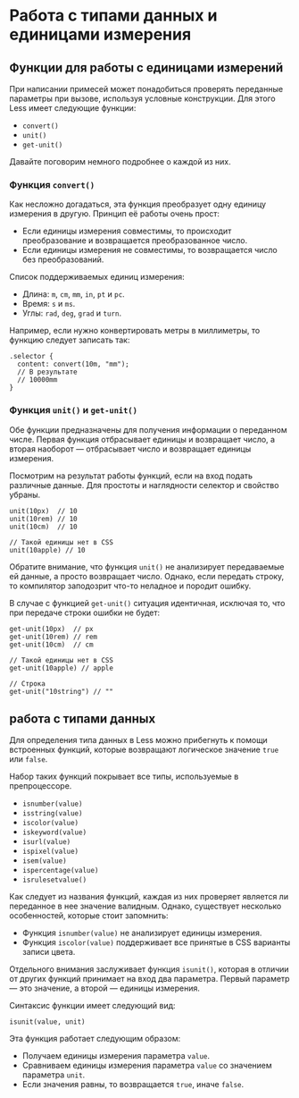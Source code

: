 # Работа с типами данных и единицами измерения

## Функции для работы с единицами измерений

При написании примесей может понадобиться проверять переданные параметры при вызове, используя условные конструкции. Для этого Less имеет следующие функции:

 * `convert()`
 * `unit()`
 * `get-unit()`

Давайте поговорим немного подробнее о каждой из них.



### Функция `convert()`

Как несложно догадаться, эта функция преобразует одну единицу измерения в другую. Принцип её работы очень прост:

 * Если единицы измерения совместимы, то происходит преобразование и возвращается преобразованное число.
 * Если единицы измерения не совместимы, то возвращается число без преобразований.

Список поддерживаемых единиц измерения:

 * Длина: `m`, `cm`, `mm`, `in`, `pt` и `pc`.
 * Время: `s` и `ms`.
 * Углы: `rad`, `deg`, `grad` и `turn`.

Например, если нужно конвертировать метры в миллиметры, то функцию следует записать так:

```less
.selector {
  content: convert(10m, "mm");
  // В результате
  // 10000mm
}
```



### Функция `unit()` и `get-unit()`

Обе функции предназначены для получения информации о переданном числе. Первая функция отбрасывает единицы и возвращает число, а вторая наоборот — отбрасывает число и возвращает единицы измерения.

Посмотрим на результат работы функций, если на вход подать различные данные. Для простоты и наглядности селектор и свойство убраны.

```less
unit(10px)  // 10
unit(10rem) // 10
unit(10cm)  // 10

// Такой единицы нет в CSS
unit(10apple) // 10
```

Обратите внимание, что функция `unit()` не анализирует передаваемые ей данные, а просто возвращает число. Однако, если передать строку, то компилятор заподозрит что-то неладное и породит ошибку.

В случае с функцией `get-unit()` ситуация идентичная, исключая то, что при передаче строки ошибки не будет:

```less
get-unit(10px)  // px
get-unit(10rem) // rem
get-unit(10cm)  // cm

// Такой единицы нет в CSS
get-unit(10apple) // apple

// Строка
get-unit("10string") // ""
```




## работа с типами данных

Для определения типа данных в Less можно прибегнуть к помощи встроенных функций, которые возвращают логическое значение `true` или `false`.

Набор таких функций покрывает все типы, используемые в препроцессоре. 

 * `isnumber(value)`
 * `isstring(value)`
 * `iscolor(value)`
 * `iskeyword(value)`
 * `isurl(value)`
 * `ispixel(value)`
 * `isem(value)`
 * `ispercentage(value)`
 * `isrulesetvalue()`

Как следует из названия функций, каждая из них проверяет является ли переданное в нее значение валидным. Однако, существует несколько особенностей, которые стоит запомнить:

 * Функция `isnumber(value)` не анализирует единицы измерения.
 * Функция `iscolor(value)` поддерживает все принятые в CSS варианты записи цвета.

Отдельного внимания заслуживает функция `isunit()`, которая в отличии от других функций принимает на вход два параметра. Первый параметр — это значение, а второй — единицы измерения.

Синтаксис функции имеет следующий вид:

```less
isunit(value, unit)
```

Эта функция работает следующим образом:

 * Получаем единицы измерения параметра `value`.
 * Сравниваем единицы измерения параметра `value` со значением параметра `unit`.
 * Если значения равны, то возвращается `true`, иначе `false`.
